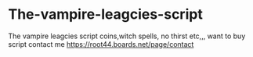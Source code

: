 # The-vampire-leagcies-script
The vampire leagcies script  coins,witch spells, no thirst etc,,, want to buy script contact me 
https://root44.boards.net/page/contact
